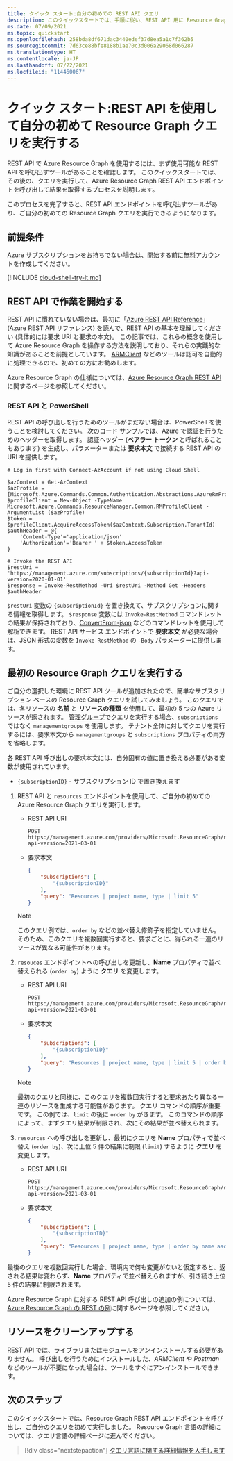 ```yaml
---
title: クイック スタート:自分の初めての REST API クエリ
description: このクイックスタートでは、手順に従い、REST API 用に Resource Graph エンドポイントを呼び出し、ご自分の初めてのクエリを実行します。
ms.date: 07/09/2021
ms.topic: quickstart
ms.openlocfilehash: 258bda8df671dac3440edef37d8ea5a1c7f362b5
ms.sourcegitcommit: 7d63ce88bfe8188b1ae70c3d006a29068d066287
ms.translationtype: HT
ms.contentlocale: ja-JP
ms.lasthandoff: 07/22/2021
ms.locfileid: "114460067"
---
```

# <a name="quickstart-run-your-first-resource-graph-query-using-rest-api"></a>クイック スタート:REST API を使用して自分の初めて Resource Graph クエリを実行する

REST API で Azure Resource Graph を使用するには、まず使用可能な REST API を呼び出すツールがあることを確認します。 このクイックスタートでは、その後の、クエリを実行して、Azure Resource Graph REST API エンドポイントを呼び出して結果を取得するプロセスを説明します。

このプロセスを完了すると、REST API エンドポイントを呼び出すツールがあり、ご自分の初めての Resource Graph クエリを実行できるようになります。

## <a name="prerequisites"></a>前提条件

Azure サブスクリプションをお持ちでない場合は、開始する前に[無料](https://azure.microsoft.com/free/)アカウントを作成してください。

[!INCLUDE [cloud-shell-try-it.md](../../../includes/cloud-shell-try-it.md)]

## <a name="getting-started-with-rest-api"></a>REST API で作業を開始する

REST API に慣れていない場合は、最初に「[Azure REST API Reference](/rest/api/azure/)」(Azure REST API リファレンス) を読んで、REST API の基本を理解してください (具体的には要求 URI と要求の本文)。 この記事では、これらの概念を使用して Azure Resource Graph を操作する方法を説明しており、それらの実践的な知識があることを前提としています。 [ARMClient](https://github.com/projectkudu/ARMClient) などのツールは認可を自動的に処理できるので、初めての方にお勧めします。

Azure Resource Graph の仕様については、[Azure Resource Graph REST API](/rest/api/azure-resourcegraph/) に関するページを参照してください。

### <a name="rest-api-and-powershell"></a>REST API と PowerShell

REST API の呼び出しを行うためのツールがまだない場合は、PowerShell を使うことを検討してください。 次のコード サンプルでは、Azure で認証を行うためのヘッダーを取得します。 認証ヘッダー (**ベアラー トークン** と呼ばれることもあります) を生成し、パラメーターまたは **要求本文** で接続する REST API の URI を提供します。

```azurepowershell-interactive
# Log in first with Connect-AzAccount if not using Cloud Shell

$azContext = Get-AzContext
$azProfile = [Microsoft.Azure.Commands.Common.Authentication.Abstractions.AzureRmProfileProvider]::Instance.Profile
$profileClient = New-Object -TypeName Microsoft.Azure.Commands.ResourceManager.Common.RMProfileClient -ArgumentList ($azProfile)
$token = $profileClient.AcquireAccessToken($azContext.Subscription.TenantId)
$authHeader = @{
    'Content-Type'='application/json'
    'Authorization'='Bearer ' + $token.AccessToken
}

# Invoke the REST API
$restUri = 'https://management.azure.com/subscriptions/{subscriptionId}?api-version=2020-01-01'
$response = Invoke-RestMethod -Uri $restUri -Method Get -Headers $authHeader
```

`$restUri` 変数の `{subscriptionId}` を置き換えて、サブスクリプションに関する情報を取得します。
`$response` 変数には `Invoke-RestMethod` コマンドレットの結果が保持されており、[ConvertFrom-json](/powershell/module/microsoft.powershell.utility/convertfrom-json) などのコマンドレットを使用して解析できます。 REST API サービス エンドポイントで **要求本文** が必要な場合は、JSON 形式の変数を `Invoke-RestMethod` の `-Body` パラメーターに提供します。

## <a name="run-your-first-resource-graph-query"></a>最初の Resource Graph クエリを実行する

ご自分の選択した環境に REST API ツールが追加されたので、簡単なサブスクリプション ベースの Resource Graph クエリを試してみましょう。 このクエリでは、各リソースの **名前** と **リソースの種類** を使用して、最初の 5 つの Azure リソースが返されます。 [管理グループ](../management-groups/overview.md)でクエリを実行する場合、`subscriptions` ではなく `managementgroups` を使用します。 テナント全体に対してクエリを実行するには、要求本文から `managementgroups` と `subscriptions` プロパティの両方を省略します。

各 REST API 呼び出しの要求本文には、自分固有の値に置き換える必要がある変数が使用されています。

- `{subscriptionID}` - サブスクリプション ID で置き換えます

1. REST API と `resources` エンドポイントを使用して、ご自分の初めての Azure Resource Graph クエリを実行します。

   - REST API URI

     ```http
     POST https://management.azure.com/providers/Microsoft.ResourceGraph/resources?api-version=2021-03-01
     ```

   - 要求本文

     ```json
     {
         "subscriptions": [
             "{subscriptionID}"
         ],
         "query": "Resources | project name, type | limit 5"
     }
     ```

   > [!NOTE]
   > このクエリ例では、`order by` などの並べ替え修飾子を指定していません。そのため、このクエリを複数回実行すると、要求ごとに、得られる一連のリソースが異なる可能性があります。

1. `resouces` エンドポイントへの呼び出しを更新し、**Name** プロパティで並べ替えられる (`order by`) ように **クエリ** を変更します。

   - REST API URI

     ```http
     POST https://management.azure.com/providers/Microsoft.ResourceGraph/resources?api-version=2021-03-01
     ```

   - 要求本文

     ```json
     {
         "subscriptions": [
             "{subscriptionID}"
         ],
         "query": "Resources | project name, type | limit 5 | order by name asc"
     }
     ```

   > [!NOTE]
   > 最初のクエリと同様に、このクエリを複数回実行すると要求あたり異なる一連のリソースを生成する可能性があります。 クエリ コマンドの順序が重要です。 この例では、`limit` の後に `order by` がきます。 このコマンドの順序によって、まずクエリ結果が制限され、次にその結果が並べ替えられます。

1. `resources` への呼び出しを更新し、最初にクエリを **Name** プロパティで並べ替え (`order by`)、次に上位 5 件の結果に制限 (`limit`) するように **クエリ** を変更します。

   - REST API URI

     ```http
     POST https://management.azure.com/providers/Microsoft.ResourceGraph/resources?api-version=2021-03-01
     ```

   - 要求本文

     ```json
     {
         "subscriptions": [
             "{subscriptionID}"
         ],
         "query": "Resources | project name, type | order by name asc | limit 5"
     }
     ```

最後のクエリを複数回実行した場合、環境内で何も変更がないと仮定すると、返される結果は変わらず、**Name** プロパティで並べ替えられますが、引き続き上位 5 件の結果に制限されます。

Azure Resource Graph に対する REST API 呼び出しの追加の例については、[Azure Resource Graph の REST の例](/rest/api/azureresourcegraph/resourcegraph(2021-03-01)/resources/resources#examples)に関するページを参照してください。

## <a name="clean-up-resources"></a>リソースをクリーンアップする

REST API では、ライブラリまたはモジュールをアンインストールする必要がありません。 呼び出しを行うためにインストールした、_ARMClient_ や _Postman_ などのツールが不要になった場合は、ツールをすぐにアンインストールできます。

## <a name="next-steps"></a>次のステップ

このクイックスタートでは、Resource Graph REST API エンドポイントを呼び出し、ご自分のクエリを初めて実行しました。 Resource Graph 言語の詳細については、クエリ言語の詳細ページに進んでください。

> [!div class="nextstepaction"]
> [クエリ言語に関する詳細情報を入手します](./concepts/query-language.md)
